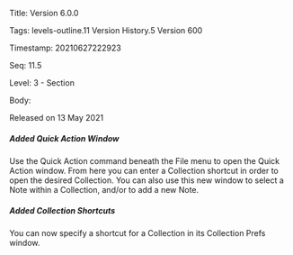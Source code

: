 Title:  Version 6.0.0

Tags:   levels-outline.11 Version History.5 Version 600

Timestamp: 20210627222923

Seq:    11.5

Level:  3 - Section

Body: 

Released on 13 May 2021
 
##### Added Quick Action Window

Use the Quick Action command beneath the File menu to open the Quick Action window. From here you can enter a Collection shortcut in order to open the desired Collection. You can also use this new window to select a Note within a Collection, and/or to add a new Note.

 
##### Added Collection Shortcuts

You can now specify a shortcut for a Collection in its Collection Prefs window.

